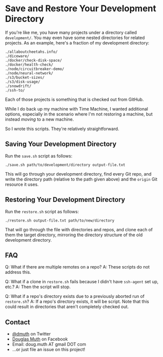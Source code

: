 
# Save and Restore Your Development Directory

If you're like me, you have many projects under a directory called `development/`.
You may even have some nested directories for related projects.  As an example,
here's a fraction of my development directory:

```
./allaboutcheetahs.info/
./diceware/
./docker/check-disk-space/
./docker/health-check/
./node/circuitbreaker-demo/
./node/neural-network/
./s3/bucket-sizes/
./s3/disk-usage/
./snowdrift/
./ssh-to/
```

Each of those projects is something that is checked out from GitHub.

While I do back up my machine with Time Machine, I wanted additional
options, especially in the scenario where I'm not restoring a machine, but
instead *moving* to a new machine.

So I wrote this scripts.  They're relatively straightforward.


## Saving Your Development Directory

Run the `save.sh` script as follows:

`./save.sh path/to/development/directory output-file.txt`

This will go through your development directory, find every Git repo, 
and write the directory path (relative to the path given above)
and the `origin` Git resource it uses.


## Restoring Your Development Directory

Run the `restore.sh` script as follows:

`./restore.sh output-file.txt path/to/new/directory`

That will go through the file with directories and repos, and clone each 
of them the target directory, mirroring the directory structure
of the old development directory.


## FAQ

Q: What if there are multiple remotes on a repo?
A: These scripts do not address this.

Q: What if a clone in `restore.sh` fails because I didn't have `ssh-agent` set up, etc.?
A: Then the script will stop.

Q: What if a repo's directory exists due to a previously aborted run of `restore.sh`?
A: If a repo's directory exists, it will be script.  Note that this could result in directories that aren't completely checked out.


## Contact

- <a href="https://twitter.com/dmuth">@dmuth</a> on Twitter
- <a href="https://facebook.com/dmuth">Douglas Muth</a> on Facebook
- Email: doug.muth AT gmail DOT com
- ...or just file an issue on this project!









